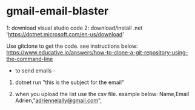  # gmail-email-blaster

1: download visual studio code
2: download/install .net
'https://dotnet.microsoft.com/en-us/download'

Use gitclone to get the code. see instructions below:
https://www.educative.io/answers/how-to-clone-a-git-repository-using-the-command-line




- to send emails -
1. dotnet run "this is the subject for the email"

2. when you upload the list use the csv file. example below: 
    Name,Email
Adrien,"adriennelally@gmail.com",
